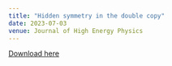 ```yaml
---
title: "Hidden symmetry in the double copy"
date: 2023-07-03
venue: Journal of High Energy Physics
---
```

[Download here](https://inspirehep.net/literature/2674400)
